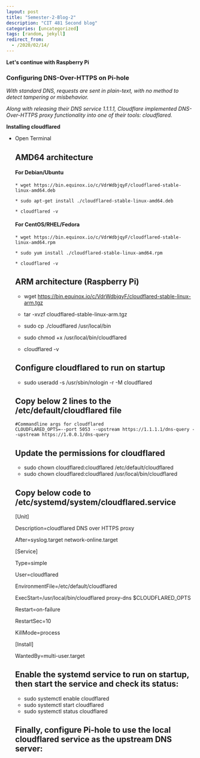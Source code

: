 ```yaml
---
layout: post
title: "Semester-2-Blog-2"
description: "CIT 481 Second blog"
categories: [uncategorized]
tags: [random, jekyll]
redirect_from:
  - /2020/02/14/
---
```

__Let's continue with Raspberry Pi__

### Configuring DNS-Over-HTTPS on Pi-hole

*With standard DNS, requests are sent in plain-text, with no method to detect tampering or misbehavior.*

*Along with releasing their DNS service 1.1.1.1, Cloudflare implemented DNS-Over-HTTPS proxy functionality into one of their tools: cloudflared.*

__Installing cloudflared__

  * Open Terminal

    ## AMD64 architecture

      #### For Debian/Ubuntu

        * wget https://bin.equinox.io/c/VdrWdbjqyF/cloudflared-stable-linux-amd64.deb

        * sudo apt-get install ./cloudflared-stable-linux-amd64.deb
      
        * cloudflared -v

      #### For CentOS/RHEL/Fedora

        * wget https://bin.equinox.io/c/VdrWdbjqyF/cloudflared-stable-linux-amd64.rpm

        * sudo yum install ./cloudflared-stable-linux-amd64.rpm

        * cloudflared -v
    ## ARM architecture (Raspberry Pi)

      * wget https://bin.equinox.io/c/VdrWdbjqyF/cloudflared-stable-linux-arm.tgz

      * tar -xvzf cloudflared-stable-linux-arm.tgz

      * sudo cp ./cloudflared /usr/local/bin

      * sudo chmod +x /usr/local/bin/cloudflared

      * cloudflared -v

    ## Configure cloudflared to run on startup

      * sudo useradd -s /usr/sbin/nologin -r -M cloudflared

      ## Copy below 2 lines to the /etc/default/cloudflared file

        #Commandline args for cloudflared
        CLOUDFLARED_OPTS=--port 5053 --upstream https://1.1.1.1/dns-query --upstream https://1.0.0.1/dns-query
    
    ## Update the permissions for cloudflared

      * sudo chown cloudflared:cloudflared /etc/default/cloudflared
      * sudo chown cloudflared:cloudflared /usr/local/bin/cloudflared

    ## Copy below code to /etc/systemd/system/cloudflared.service

      [Unit]

      Description=cloudflared DNS over HTTPS proxy

      After=syslog.target network-online.target


      [Service]

      Type=simple

      User=cloudflared

      EnvironmentFile=/etc/default/cloudflared

      ExecStart=/usr/local/bin/cloudflared proxy-dns $CLOUDFLARED_OPTS

      Restart=on-failure

      RestartSec=10

      KillMode=process


      [Install]

      WantedBy=multi-user.target

    ## Enable the systemd service to run on startup, then start the service and check its status:

      * sudo systemctl enable cloudflared
      * sudo systemctl start cloudflared
      * sudo systemctl status cloudflared  

    ## Finally, configure Pi-hole to use the local cloudflared service as the upstream DNS server:



